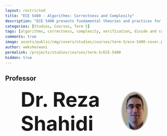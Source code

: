 ```yaml
---
layout: restricted
title: "ECE 5400 - Algorithms: Correctness and Complexity"
description: "ECE 5400 presents fundamental theories and practices for the design of correct and efficient computing systems, including specification of computing systems and their components, correctness with respect to specifications; methods of verification; algorithmic problem-solving strategies (such as divide and conquer, dynamic programming); and the tractability and intractability of computational problems."
categories: [Studies, Courses, Term 5]
tags: [algorithms, correctness, complexity, verification, divide and conquer, dynamic programming, computational tractability]
comments: true
image: assets/public/img/covers/studies/courses/term-5/ece-5400-cover.png
author: wmksherwani
permalink: /projects/studies/courses/term-5/ECE-5400
hidden: true
---
```


## Professor

<html lang="en">
<head>
    <meta charset="UTF-8">
    <meta name="viewport" content="width=device-width, initial-scale=1.0">
</head>
<div id="name-wrapper" style="margin: 0;">
    <div style="display: flex; justify-content: space-between; align-items: center; padding: 0 50px;">
        <div style="font-size: 4rem; font-weight: bold;">Dr. Reza Shahidi</div>
        <div>
            <img src="assets/public/img/people/Reza Shahidi.png" alt="Reza Shahidi" 
                 style="width: 120px; height: 120px; object-fit: cover; border-radius: 50%; border: 3px solid #ccc;">
        </div>
    </div>
</div>
</html>

<!-- <html lang="en">
<head>
    <meta charset="UTF-8">
    <meta name="viewport" content="width=device-width, initial-scale=1.0">
    <title>Star Rating</title>
    <link href="https://cdnjs.cloudflare.com/ajax/libs/font-awesome/6.0.0-beta3/css/all.min.css" rel="stylesheet">
</head>
<div id="star-wrapper" style="margin: 0; display: flex; justify-content: center; align-items: center;">
    <div style="display: flex; justify-content: center; align-items: center; font-size: 50px;">
        <i class="fas fa-star" style="color: gold;"></i>
        <i class="fas fa-star" style="color: gold;"></i>
        <i class="fas fa-star" style="color: gold;"></i>
        <i class="fas fa-star" style="color: gold;"></i>
        <i class="fas fa-star" style="color: gold;"></i>
    </div>
</div>
</html> -->
